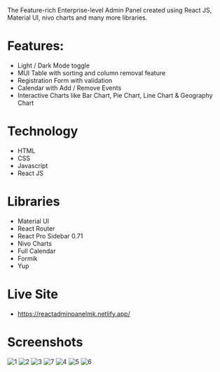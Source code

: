 The Feature-rich Enterprise-level Admin Panel created using React JS, Material UI, nivo charts and many more libraries.

# Features:
- Light / Dark Mode toggle
- MUI Table with sorting and column removal feature
- Registration Form with validation
- Calendar with Add / Remove Events
- Interactive Charts like Bar Chart, Pie Chart, Line Chart & Geography Chart

# Technology
- HTML
- CSS
- Javascript
- React JS

# Libraries
- Material UI
- React Router
- React Pro Sidebar 0.71
- Nivo Charts
- Full Calendar
- Formik
- Yup

# Live Site
- https://reactadminpanelmk.netlify.app/

# Screenshots
![1](https://github.com/devMuzaffar/ReactAdminPanel/assets/4027728/ead4d0aa-8de7-4bd9-902c-bb21c0ddf167)
![2](https://github.com/devMuzaffar/ReactAdminPanel/assets/4027728/3b1e0740-647a-4f74-bcae-9b2568bdae98)
![3](https://github.com/devMuzaffar/ReactAdminPanel/assets/4027728/5fe3553c-169d-4a10-99ac-c16f1823455d)
![7](https://github.com/devMuzaffar/ReactAdminPanel/assets/4027728/d3bb0403-39fd-4c88-9aa2-70eedbaaebd6)
![4](https://github.com/devMuzaffar/ReactAdminPanel/assets/4027728/1ad78837-588a-425a-8066-d4588ddb05b7)
![5](https://github.com/devMuzaffar/ReactAdminPanel/assets/4027728/0de8aef2-ce6e-4167-abc4-3b96e4e4a787)
![6](https://github.com/devMuzaffar/ReactAdminPanel/assets/4027728/c0ceef61-31bc-43c7-ab83-618576ddd1b1)
